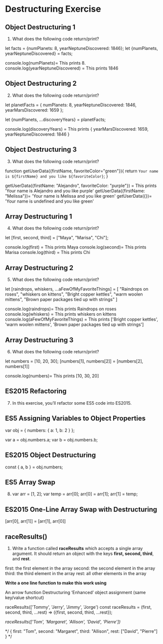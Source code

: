 # Destructuring Exercise
## Object Destructuring 1

1. What does the following code return/print?

let facts = {numPlanets: 8, yearNeptuneDiscovered: 1846};
let {numPlanets, yearNeptuneDiscovered} = facts;

console.log(numPlanets)= This prints 8. 
console.log(yearNeptuneDiscovered) = This prints 1846 

## Object Destructuring 2

2. What does the following code return/print?

let planetFacts = {
  numPlanets: 8,
  yearNeptuneDiscovered: 1846,
  yearMarsDiscovered: 1659
};

let {numPlanets, ...discoveryYears} = planetFacts;

console.log(discoveryYears) = This prints { yearMarsDiscovered: 1659, yearNeptuneDiscovered: 1846 }

## Object Destructuring 3

3. What does the following code return/print?

function getUserData({firstName, favoriteColor="green"}){
  return `Your name is ${firstName} and you like ${favoriteColor}`;
}

getUserData({firstName: "Alejandro", favoriteColor: "purple"}) = This prints 'Your name is Alejandro and you like purple'
getUserData({firstName: "Melissa"})= 'Your name is Melissa and you like green'
getUserData({})= 'Your name is undefined and you like green'

## Array Destructuring 1

4. What does the following code return/print?

let [first, second, third] = ["Maya", "Marisa", "Chi"];

console.log(first) = This prints Maya 
console.log(second)= This prints Marisa
console.log(third) = This prints Chi

## Array Destructuring 2

5. What does the following code return/print?

let [raindrops, whiskers, ...aFewOfMyFavoriteThings] = [
  "Raindrops on roses",
  "whiskers on kittens",
  "Bright copper kettles",
  "warm woolen mittens",
  "Brown paper packages tied up with strings"
]

console.log(raindrops)= This prints Raindrops on roses
console.log(whiskers) = This prints whiskers on kittens
console.log(aFewOfMyFavoriteThings) = This prints ['Bright copper kettles', 'warm woolen mittens', 'Brown paper packages tied up with strings']

## Array Destructuring 3

6. What does the following code return/print?

let numbers = [10, 20, 30];
[numbers[1], numbers[2]] = [numbers[2], numbers[1]]

console.log(numbers)= This prints [10, 30, 20]

## ES2015 Refactoring

7. In this exercise, you’ll refactor some ES5 code into ES2015.

## ES5 Assigning Variables to Object Properties
var obj = {
  numbers: {
    a: 1,
    b: 2
  }
};

var a = obj.numbers.a;
var b = obj.numbers.b;

## ES2015 Object Destructuring

const { a, b } = obj.numbers;

## ES5 Array Swap

8. var arr = [1, 2];
var temp = arr[0];
arr[0] = arr[1];
arr[1] = temp;

## ES2015 One-Line Array Swap with Destructuring

[arr[0], arr[1]] = [arr[1], arr[0]]

## raceResults()

1. Write a function called **raceResults** which accepts a single array argument. It should return an object with the keys **first, second, third**, and **rest**.

first: the first element in the array
second: the second element in the array
third: the third element in the array
rest: all other elements in the array

**Write a one line function to make this work using**

An arrow function
Destructuring
‘Enhanced’ object assignment (same key/value shortcut)

raceResults(['Tommy', 'Jerry', 'Jimmy', 'Jorge')
const raceResults = (first, second, third, ...rest) => ({first, second, third, ...rest});

*raceResults(['Tom', 'Margaret', 'Allison', 'David', 'Pierre'])*

*/
  {
    first: "Tom",
    second: "Margaret",
    third: "Allison",
    rest: ["David", "Pierre"]
  }
*/